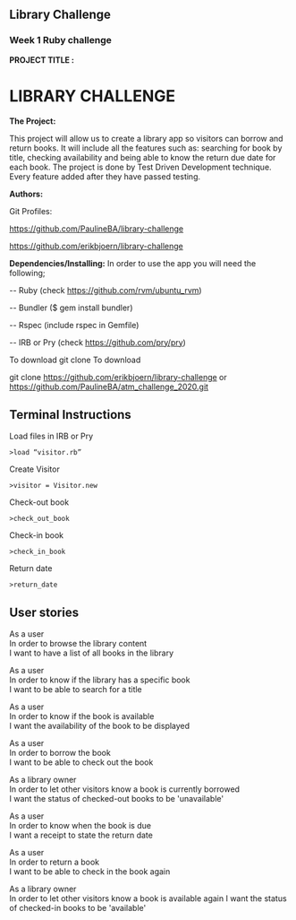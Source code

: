 ## Library Challenge
### Week 1 Ruby challenge


**PROJECT TITLE :** 
# LIBRARY CHALLENGE

**The Project:**

This project will allow us to create a library app so visitors can borrow and return books. It will include all the features such as: searching for book by title, checking availability and being able to know the return due date for each book.
The project is done by Test Driven Development technique. Every feature added after they have passed testing.

**Authors:**

  Git Profiles:

https://github.com/PaulineBA/library-challenge

https://github.com/erikbjoern/library-challenge


**Dependencies/Installing:**
In order to use the app you will need the following;

-- Ruby (check https://github.com/rvm/ubuntu_rvm)

-- Bundler ($ gem install bundler)

-- Rspec (include rspec in Gemfile)

-- IRB or Pry (check https://github.com/pry/pry)



To download
git clone To download

git clone
https://github.com/erikbjoern/library-challenge
or
 https://github.com/PaulineBA/atm_challenge_2020.git


## Terminal Instructions

Load files in IRB or Pry

```
>load “visitor.rb”  

```

Create Visitor

```
>visitor = Visitor.new  
```

Check-out book

```
>check_out_book 
```

Check-in book
```
>check_in_book
```
Return date
```
>return_date
```


## **User stories**

  
As a user  
In order to browse the library content  
I want to have a list of all books in the library

As a user  
In order to know if the library has a specific book  
I want to be able to search for a title

As a user  
In order to know if the book is available  
I want the availability of the book to be displayed

As a user  
In order to borrow the book  
I want to be able to check out the book

As a library owner  
In order to let other visitors know a book is currently borrowed  
I want the status of checked-out books to be 'unavailable'

As a user  
In order to know when the book is due  
I want a receipt to state the return date

As a user  
In order to return a book  
I want to be able to check in the book again

As a library owner  
In order to let other visitors know a book is available again
I want the status of checked-in books to be 'available'



